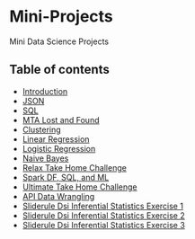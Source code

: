 # Mini-Projects
Mini Data Science Projects
## Table of contents
* [Introduction](#introduction)
* [JSON](https://github.com/jeffreyzhangma/Mini-Projects/blob/master/Jeff%20JSON%20Mini%20Project.ipynb)
* [SQL](https://github.com/jeffreyzhangma/Mini-Projects/blob/master/Jeff%20_sql_project.sql)
* [MTA Lost and Found](https://github.com/jeffreyzhangma/Mini-Projects/blob/master/MTA%20Lost%20and%20Found.ipynb)
* [Clustering](https://github.com/jeffreyzhangma/Mini-Projects/blob/master/Mini_Project_Clustering.ipynb)
* [Linear Regression](https://github.com/jeffreyzhangma/Mini-Projects/blob/master/Mini_Project_Linear_Regression%20(1).ipynb)
* [Logistic Regression](https://github.com/jeffreyzhangma/Mini-Projects/blob/master/Mini_Project_Logistic_Regression.ipynb)
* [Naive Bayes](https://github.com/jeffreyzhangma/Mini-Projects/blob/master/Mini_Project_Naive_Bayes.ipynb)
* [Relax Take Home Challenge](https://github.com/jeffreyzhangma/Mini-Projects/blob/master/Relax%20Take%20Home%20Challenge.ipynb)
* [Spark DF, SQL, and ML](https://github.com/jeffreyzhangma/Mini-Projects/blob/master/Spark%20DF%2C%20SQL%2C%20ML%20Exercise.ipynb)
* [Ultimate Take Home Challenge](https://github.com/jeffreyzhangma/Mini-Projects/blob/master/Take%20Home%20Challenge%20Data%20Analysis%20Interview.ipynb)
* [API Data Wrangling](https://github.com/jeffreyzhangma/Mini-Projects/blob/master/api_data_wrangling_mini_project.ipynb)
* [Sliderule Dsi Inferential Statistics Exercise 1](https://github.com/jeffreyzhangma/Mini-Projects/blob/master/sliderule_dsi_inferential_statistics_exercise_1.ipynb)
* [Sliderule Dsi Inferential Statistics Exercise 2](https://github.com/jeffreyzhangma/Mini-Projects/blob/master/sliderule_dsi_inferential_statistics_exercise_2.ipynb)
* [Sliderule Dsi Inferential Statistics Exercise 3](https://github.com/jeffreyzhangma/Mini-Projects/blob/master/sliderule_dsi_inferential_statistics_exercise_3%20(1).ipynb)
